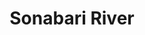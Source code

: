 ---
title: "Sonabari River"
title_bn: "সোনাবরি নদী"
description: "This river comes out from Velamari of Kurigram Sadar Upazilla that flow up to Baliyamari Ferighat."
---